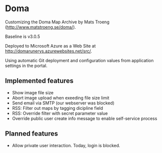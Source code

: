 Doma
====

Customizing the Doma Map Archive by Mats Troeng (http://www.matstroeng.se/doma/).

Baseline is v3.0.5

Deployed to Microsoft Azure as a Web Site at http://domarunerys.azurewebsites.net/src/.

Using automatic Git deployment and configuration values from application settings in the portal.

## Implemented features
- Show image file size
- Abort image upload when exeeding file size limit
- Send email via SMTP (our webserver was blocked)
- RSS: Filter out maps by tagging dicipline field
- RSS: Override filter with secret parameter value
- Override public user create info message to enable self-service process

## Planned features
- Allow private user interaction. Today, login is blocked.